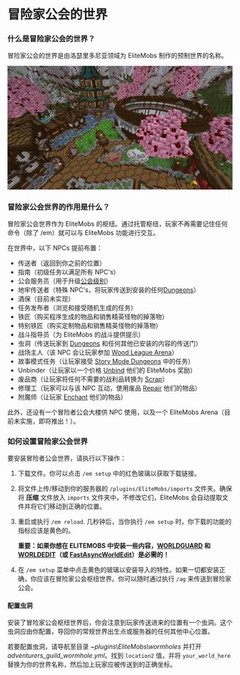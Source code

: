 # 冒险家公会的世界

### 什么是冒险家公会的世界？

冒险家公会的世界是由洛瑟里多尼亚领域为 EliteMobs 制作的预制世界的名称。

![ag_pic_1.jpg](../../../img/wiki/ag_pic_1.jpg)

### 冒险家公会世界的作用是什么？

冒险家公会世界作为 EliteMobs 的枢纽。通过托管枢纽，玩家不再需要记住任何命令（除了 /em）就可以与 EliteMobs 功能进行交互。

在世界中，以下 NPCs 提前布置：

- 传送者（返回到你之前的位置）
- 指南（初级任务以满足所有 NPC's）
- 公会服务员（用于升级[公会级别]($language$/elitemobs/understanding_the_basics_of_elitemobs.md&section=step-2:-discovering-the-economy)）
- 地牢传送者（特殊 NPC's，将玩家传送到安装的任何[Dungeons]($language$/elitemobs/dungeons.md)）
- 酒保（目前未实现）
- 任务发布者（浏览和接受随机生成的任务）
- 铁匠（购买程序生成的物品和销售精英怪物的掉落物）
- 特别铁匠（购买定制物品和销售精英怪物的掉落物）
- 战斗指导员（为 EliteMobs 的战斗提供提示）
- 虫洞（传送玩家到 [Dungeons]($language$elitemobs/dungeons.md) 和任何其他已安装的内容的传送门）
- 战场主人（该 NPC 会让玩家参加 [Wood League Arena]($language$elitemobs/understanding_the_basics_of_elitemobs.md&section=arenas)）
- 故事模式任务（让玩家接受 [Story Mode Dungeons](www.magmaguy.com) 中的任务）
- Unbinder（让玩家以一个价格 [Unbind]($language$/elitemobs/item_upgrade_system.md&section=unbinding-items) 他们的 EliteMobs 奖励）
- 废品商（让玩家将任何不需要的战利品转换为 [Scrap]($language$/elitemobs/item_upgrade_system.md&section=scrapping-items)）
- 修理工（玩家可以与该 NPC 互动，使用废品 [Repair]($language$/elitemobs/item_upgrade_system.md&section=repairing-elite-items) 他们的物品）
- 附魔师（让玩家 [Enchant]($language$/elitemobs/item_upgrade_system.md&section=enchanting-elite-items) 他们的物品）

此外，还设有一个冒险者公会大楼供 NPC 使用，以及一个 EliteMobs Arena（目前未实施，即将推出！）。

### 如何设置冒险家公会世界

要安装冒险者公会世界，请执行以下操作：

1. 下载文件。你可以点击 `/em setup` 中的红色玻璃以获取下载链接。

2. 将文件上传/移动到你的服务器的 `/plugins/EliteMobs/imports` 文件夹。确保将 **压缩** 文件放入 `imports` 文件夹中，不修改它们，EliteMobs 会自动提取文件并将它们移动到正确的位置。

3. 重启或执行 `/em reload`. 几秒钟后，当你执行 `/em setup` 时，你下载的功能的指标应该是黄色的。

   **重要：如果你想在 ELITEMOBS 中安装一些内容，[WORLDGUARD](https://dev.bukkit.org/projects/worldguard) 和 [WORLDEDIT](https://dev.bukkit.org/projects/worldedit)（或 [FastAsyncWorldEdit](https://www.spigotmc.org/resources/fastasyncworldedit.13932/)）是必需的！**

4. 在 `/em setup` 菜单中点击黄色的玻璃以安装导入的特性。如果一切都安装正确，你应该在冒险家公会枢纽世界。你可以随时通过执行 `/ag` 来传送到冒险家公会。

#### 配置虫洞

安装了冒险家公会枢纽世界后，你会注意到玩家传送进来的位置有一个虫洞。这个虫洞应由你配置，导回你的常规世界出生点或服务器的任何其他中心位置。

若要配置虫洞，请导航至目录 *~plugins\EliteMobs\wormholes* 并打开 *adventurers_guild_wormhole.yml*。找到 `location2` 值，并将 `your_world_here` 替换为你的世界名称，然后加上玩家应被传送到的正确坐标。